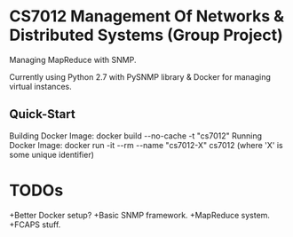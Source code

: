 # CS7012 Management Of Networks & Distributed Systems (Group Project)
Managing MapReduce with SNMP.

Currently using Python 2.7 with PySNMP library & Docker for managing virtual instances.

## Quick-Start

Building Docker Image: docker build --no-cache -t "cs7012"
Running Docker Image: docker run -it --rm --name "cs7012-X" cs7012 (where 'X' is some unique identifier)

# TODOs

+Better Docker setup?
+Basic SNMP framework.
+MapReduce system.
+FCAPS stuff.

